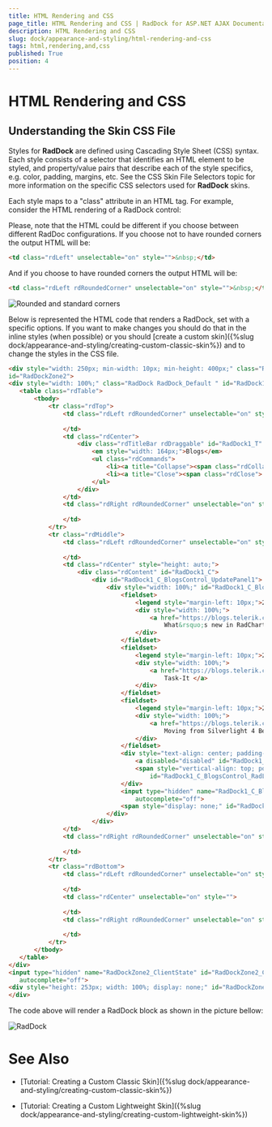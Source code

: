 ```yaml
---
title: HTML Rendering and CSS
page_title: HTML Rendering and CSS | RadDock for ASP.NET AJAX Documentation
description: HTML Rendering and CSS
slug: dock/appearance-and-styling/html-rendering-and-css
tags: html,rendering,and,css
published: True
position: 4
---
```


# HTML Rendering and CSS



## Understanding the Skin CSS File

Styles for **RadDock** are defined using Cascading Style Sheet (CSS) syntax. Each style consists of a selector that identifies an HTML element to be styled, and property/value pairs that describe each of the style specifics, e.g. color, padding, margins, etc. See the CSS Skin File Selectors topic for more information on the specific CSS selectors used for **RadDock** skins.

Each style maps to a "class" attribute in an HTML tag. For example, consider the HTML rendering of a RadDock control:

Please, note that the HTML could be different if you choose between different RadDoc configurations. If you choose not to have rounded corners the output HTML will be:

````HTML 
<td class="rdLeft" unselectable="on" style="">&nbsp;</td>
````



And if you choose to have rounded corners the output HTML will be:

````HTML 
<td class="rdLeft rdRoundedCorner" unselectable="on" style="">&nbsp;</td>
````



![Rounded and standard corners](images/raddock_rounded_and_not_rounded.gif)



Below is represented the HTML code that renders a RadDock, set with a specific options. If you want to make changes you should do that in the inline styles (when possible) or you should [create a custom skin]({%slug dock/appearance-and-styling/creating-custom-classic-skin%}) and to change the styles in the CSS file.

````HTML 
<div style="width: 250px; min-width: 10px; min-height: 400px;" class="RadDockZone RadDockZone_Default rdVertical "
id="RadDockZone2">
<div style="width: 100%;" class="RadDock RadDock_Default " id="RadDock1">
   <table class="rdTable">
       <tbody>
           <tr class="rdTop">
               <td class="rdLeft rdRoundedCorner" unselectable="on" style="">
                    
               </td>
               <td class="rdCenter">
                   <div class="rdTitleBar rdDraggable" id="RadDock1_T" style="cursor: move;">
                       <em style="width: 164px;">Blogs</em>
                       <ul class="rdCommands">
                           <li><a title="Collapse"><span class="rdCollapse"> </span></a></li>
                           <li><a title="Close"><span class="rdClose"> </span></a></li>
                       </ul>
                   </div>
               </td>
               <td class="rdRight rdRoundedCorner" unselectable="on" style="">
                    
               </td>
           </tr>
           <tr class="rdMiddle">
               <td class="rdLeft rdRoundedCorner" unselectable="on" style="">
                    
               </td>
               <td class="rdCenter" style="height: auto;">
                   <div class="rdContent" id="RadDock1_C">
                       <div id="RadDock1_C_BlogsControl_UpdatePanel1">
                           <div style="width: 100%;" id="RadDock1_C_BlogsControl_RadListView1_PanelBlogs">
                               <fieldset>
                                   <legend style="margin-left: 10px;">25/Mar/2010</legend>
                                   <div style="width: 100%;">
                                       <a href="https://blogs.telerik.com/blogs/posts/10-03-25/what_rsquo_s_new_in_radchart_for_2010_q1_silverlight_wpf-2472561038.aspx">
                                           What&rsquo;s new in RadChart for 2010 Q1 (Silverlight / WPF) </a>
                                   </div>
                               </fieldset>
                               <fieldset>
                                   <legend style="margin-left: 10px;">24/Mar/2010</legend>
                                   <div style="width: 100%;">
                                       <a href="https://blogs.telerik.com/blogs/posts/10-03-24/mvvm_in_task-it.aspx">MVVM in
                                           Task-It </a>
                                   </div>
                               </fieldset>
                               <fieldset>
                                   <legend style="margin-left: 10px;">24/Mar/2010</legend>
                                   <div style="width: 100%;">
                                       <a href="https://blogs.telerik.com/blogs/posts/10-03-24/moving_from_silverlight_4_beta_to_rc_-_part_2.aspx">
                                           Moving from Silverlight 4 Beta to RC - Part 2 </a>
                                   </div>
                               </fieldset>
                               <div style="text-align: center; padding-top: 10px;">
                                   <a disabled="disabled" id="RadDock1_C_BlogsControl_RadListView1_btnPrev">Prev</a>
                                   <span style="vertical-align: top; position: relative;">1 of 5</span> <a href="javascript:**doPostBack('RadDock1$C$BlogsControl$RadListView1$btnNext','')"
                                       id="RadDock1_C_BlogsControl_RadListView1_btnNext">Next</a>
                               </div>
                               <input type="hidden" name="RadDock1_C_BlogsControl_RadListView1_ClientState" id="RadDock1_C_BlogsControl_RadListView1_ClientState"
                                   autocomplete="off">
                               <span style="display: none;" id="RadDock1_C_BlogsControl_RadListView1"></span>
                           </div>
                       </div>
               </td>
               <td class="rdRight rdRoundedCorner" unselectable="on" style="">
                    
               </td>
           </tr>
           <tr class="rdBottom">
               <td class="rdLeft rdRoundedCorner" unselectable="on" style="">
                    
               </td>
               <td class="rdCenter" unselectable="on" style="">
                    
               </td>
               <td class="rdRight rdRoundedCorner" unselectable="on" style="">
                    
               </td>
           </tr>
       </tbody>
   </table>
</div>
<input type="hidden" name="RadDockZone2_ClientState" id="RadDockZone2_ClientState"
   autocomplete="off">
<div style="height: 253px; width: 100%; display: none;" id="RadDockZone2_D" class="RadDock RadDock_Default rdPlaceHolder">
</div>		
````





The code above will render a RadDock block as shown in the picture bellow:

![RadDock](images/raddock.gif)





# See Also

 * [Tutorial: Creating a Custom Classic Skin]({%slug dock/appearance-and-styling/creating-custom-classic-skin%})

 * [Tutorial: Creating a Custom Lightweight Skin]({%slug dock/appearance-and-styling/creating-custom-lightweight-skin%})
